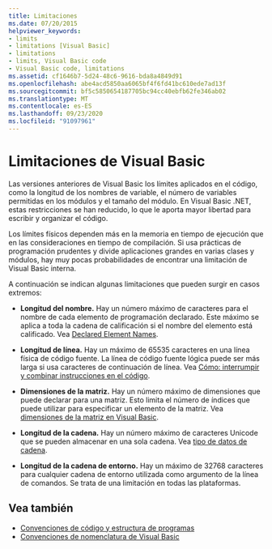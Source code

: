 ```yaml
---
title: Limitaciones
ms.date: 07/20/2015
helpviewer_keywords:
- limits
- limitations [Visual Basic]
- limitations
- limits, Visual Basic code
- Visual Basic code, limitations
ms.assetid: cf1646b7-5d24-48c6-9616-bda8a4849d91
ms.openlocfilehash: abe4acd5850aa6065bf4f6fd41bc610ede7ad13f
ms.sourcegitcommit: bf5c5850654187705bc94cc40ebfb62fe346ab02
ms.translationtype: MT
ms.contentlocale: es-ES
ms.lasthandoff: 09/23/2020
ms.locfileid: "91097961"
---
```

# <a name="visual-basic-limitations"></a>Limitaciones de Visual Basic

Las versiones anteriores de Visual Basic los límites aplicados en el código, como la longitud de los nombres de variable, el número de variables permitidas en los módulos y el tamaño del módulo. En Visual Basic .NET, estas restricciones se han reducido, lo que le aporta mayor libertad para escribir y organizar el código.  
  
 Los límites físicos dependen más en la memoria en tiempo de ejecución que en las consideraciones en tiempo de compilación. Si usa prácticas de programación prudentes y divide aplicaciones grandes en varias clases y módulos, hay muy pocas probabilidades de encontrar una limitación de Visual Basic interna.  
  
 A continuación se indican algunas limitaciones que pueden surgir en casos extremos:  
  
- **Longitud del nombre.** Hay un número máximo de caracteres para el nombre de cada elemento de programación declarado. Este máximo se aplica a toda la cadena de calificación si el nombre del elemento está calificado. Vea [Declared Element Names](../language-features/declared-elements/declared-element-names.md).  
  
- **Longitud de línea.** Hay un máximo de 65535 caracteres en una línea física de código fuente. La línea de código fuente lógica puede ser más larga si usa caracteres de continuación de línea. Vea [Cómo: interrumpir y combinar instrucciones en el código](how-to-break-and-combine-statements-in-code.md).  
  
- **Dimensiones de la matriz.** Hay un número máximo de dimensiones que puede declarar para una matriz. Esto limita el número de índices que puede utilizar para especificar un elemento de la matriz. Vea [dimensiones de la matriz en Visual Basic](../language-features/arrays/array-dimensions.md).  
  
- **Longitud de la cadena.** Hay un número máximo de caracteres Unicode que se pueden almacenar en una sola cadena. Vea [tipo de datos de cadena](../../language-reference/data-types/string-data-type.md).  
  
- **Longitud de la cadena de entorno.** Hay un máximo de 32768 caracteres para cualquier cadena de entorno utilizada como argumento de la línea de comandos. Se trata de una limitación en todas las plataformas.  
  
## <a name="see-also"></a>Vea también

- [Convenciones de código y estructura de programas](program-structure-and-code-conventions.md)
- [Convenciones de nomenclatura de Visual Basic](naming-conventions.md)
